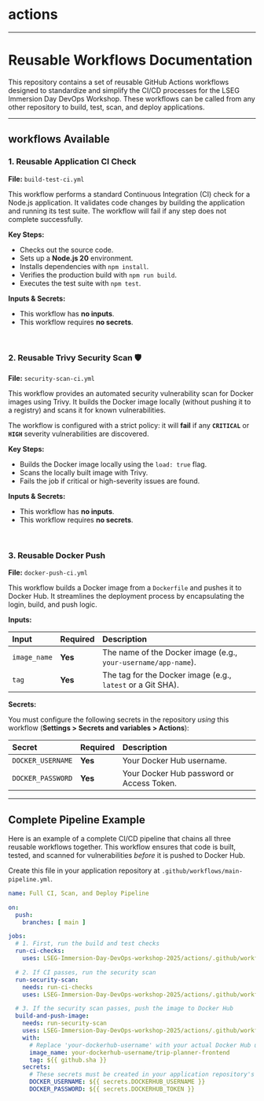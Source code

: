 # actions

-----

# Reusable Workflows Documentation

This repository contains a set of reusable GitHub Actions workflows designed to standardize and simplify the CI/CD processes for the LSEG Immersion Day DevOps Workshop. These workflows can be called from any other repository to build, test, scan, and deploy applications.

-----

## workflows Available

### 1\. Reusable Application CI Check

**File:** `build-test-ci.yml`

This workflow performs a standard Continuous Integration (CI) check for a Node.js application. It validates code changes by building the application and running its test suite. The workflow will fail if any step does not complete successfully.

**Key Steps:**

  * Checks out the source code.
  * Sets up a **Node.js 20** environment.
  * Installs dependencies with `npm install`.
  * Verifies the production build with `npm run build`.
  * Executes the test suite with `npm test`.

**Inputs & Secrets:**

  * This workflow has **no inputs**.
  * This workflow requires **no secrets**.

<br>

### 2\. Reusable Trivy Security Scan 🛡️

**File:** `security-scan-ci.yml`

This workflow provides an automated security vulnerability scan for Docker images using Trivy. It builds the Docker image locally (without pushing it to a registry) and scans it for known vulnerabilities.

The workflow is configured with a strict policy: it will **fail** if any **`CRITICAL`** or **`HIGH`** severity vulnerabilities are discovered.

**Key Steps:**

  * Builds the Docker image locally using the `load: true` flag.
  * Scans the locally built image with Trivy.
  * Fails the job if critical or high-severity issues are found.

**Inputs & Secrets:**

  * This workflow has **no inputs**.
  * This workflow requires **no secrets**.

<br>

### 3\. Reusable Docker Push

**File:** `docker-push-ci.yml`

This workflow builds a Docker image from a `Dockerfile` and pushes it to Docker Hub. It streamlines the deployment process by encapsulating the login, build, and push logic.

**Inputs:**

| Input | Required | Description |
| :--- | :--- | :--- |
| `image_name` | **Yes** | The name of the Docker image (e.g., `your-username/app-name`). |
| `tag` | **Yes** | The tag for the Docker image (e.g., `latest` or a Git SHA). |

**Secrets:**

You must configure the following secrets in the repository *using* this workflow (**Settings \> Secrets and variables \> Actions**):

| Secret | Required | Description |
| :--- | :--- | :--- |
| `DOCKER_USERNAME` | **Yes** | Your Docker Hub username. |
| `DOCKER_PASSWORD` | **Yes** | Your Docker Hub password or Access Token. |

-----

## Complete Pipeline Example

Here is an example of a complete CI/CD pipeline that chains all three reusable workflows together. This workflow ensures that code is built, tested, and scanned for vulnerabilities *before* it is pushed to Docker Hub.

Create this file in your application repository at `.github/workflows/main-pipeline.yml`.

```yaml
name: Full CI, Scan, and Deploy Pipeline

on:
  push:
    branches: [ main ]

jobs:
  # 1. First, run the build and test checks
  run-ci-checks:
    uses: LSEG-Immersion-Day-DevOps-workshop-2025/actions/.github/workflows/build-test-ci.yml@main

  # 2. If CI passes, run the security scan
  run-security-scan:
    needs: run-ci-checks
    uses: LSEG-Immersion-Day-DevOps-workshop-2025/actions/.github/workflows/security-scan-ci.yml@main

  # 3. If the security scan passes, push the image to Docker Hub
  build-and-push-image:
    needs: run-security-scan
    uses: LSEG-Immersion-Day-DevOps-workshop-2025/actions/.github/workflows/docker-push-ci.yml@main
    with:
      # Replace 'your-dockerhub-username' with your actual Docker Hub username
      image_name: your-dockerhub-username/trip-planner-frontend
      tag: ${{ github.sha }}
    secrets:
      # These secrets must be created in your application repository's settings
      DOCKER_USERNAME: ${{ secrets.DOCKERHUB_USERNAME }}
      DOCKER_PASSWORD: ${{ secrets.DOCKERHUB_TOKEN }}
```
